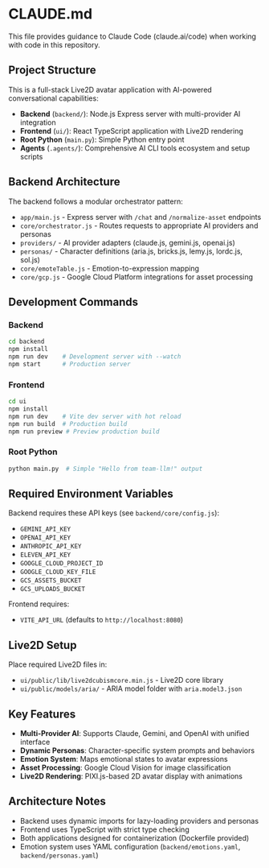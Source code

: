 # CLAUDE.md

This file provides guidance to Claude Code (claude.ai/code) when working with code in this repository.

## Project Structure

This is a full-stack Live2D avatar application with AI-powered conversational capabilities:

- **Backend** (`backend/`): Node.js Express server with multi-provider AI integration
- **Frontend** (`ui/`): React TypeScript application with Live2D rendering  
- **Root Python** (`main.py`): Simple Python entry point
- **Agents** (`.agents/`): Comprehensive AI CLI tools ecosystem and setup scripts

## Backend Architecture

The backend follows a modular orchestrator pattern:

- `app/main.js` - Express server with `/chat` and `/normalize-asset` endpoints
- `core/orchestrator.js` - Routes requests to appropriate AI providers and personas
- `providers/` - AI provider adapters (claude.js, gemini.js, openai.js)
- `personas/` - Character definitions (aria.js, bricks.js, lemy.js, lordc.js, sol.js)
- `core/emoteTable.js` - Emotion-to-expression mapping
- `core/gcp.js` - Google Cloud Platform integrations for asset processing

## Development Commands

### Backend
```bash
cd backend
npm install
npm run dev    # Development server with --watch
npm start      # Production server
```

### Frontend  
```bash
cd ui
npm install
npm run dev    # Vite dev server with hot reload
npm run build  # Production build
npm run preview # Preview production build
```

### Root Python
```bash
python main.py  # Simple "Hello from team-llm!" output
```

## Required Environment Variables

Backend requires these API keys (see `backend/core/config.js`):
- `GEMINI_API_KEY`
- `OPENAI_API_KEY` 
- `ANTHROPIC_API_KEY`
- `ELEVEN_API_KEY`
- `GOOGLE_CLOUD_PROJECT_ID`
- `GOOGLE_CLOUD_KEY_FILE`
- `GCS_ASSETS_BUCKET`
- `GCS_UPLOADS_BUCKET`

Frontend requires:
- `VITE_API_URL` (defaults to `http://localhost:8080`)

## Live2D Setup

Place required Live2D files in:
- `ui/public/lib/live2dcubismcore.min.js` - Live2D core library
- `ui/public/models/aria/` - ARIA model folder with `aria.model3.json`

## Key Features

- **Multi-Provider AI**: Supports Claude, Gemini, and OpenAI with unified interface
- **Dynamic Personas**: Character-specific system prompts and behaviors
- **Emotion System**: Maps emotional states to avatar expressions
- **Asset Processing**: Google Cloud Vision for image classification
- **Live2D Rendering**: PIXI.js-based 2D avatar display with animations

## Architecture Notes

- Backend uses dynamic imports for lazy-loading providers and personas
- Frontend uses TypeScript with strict type checking
- Both applications designed for containerization (Dockerfile provided)
- Emotion system uses YAML configuration (`backend/emotions.yaml`, `backend/personas.yaml`)